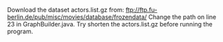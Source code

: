 
Download the dataset actors.list.gz from: ftp://ftp.fu-berlin.de/pub/misc/movies/database/frozendata/
Change the path on line 23 in GraphBuilder.java.
Try shorten the actors.list.gz before running the program.
